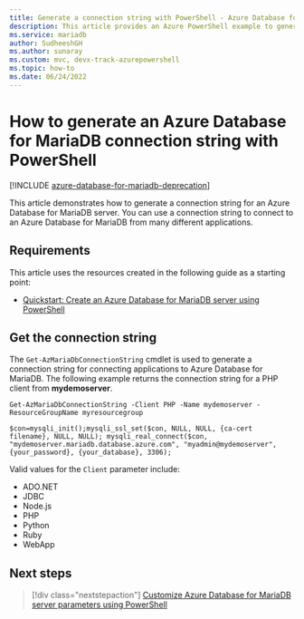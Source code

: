 ```yaml
---
title: Generate a connection string with PowerShell - Azure Database for MariaDB
description: This article provides an Azure PowerShell example to generate a connection string for connecting to Azure Database for MariaDB.
ms.service: mariadb
author: SudheeshGH
ms.author: sunaray
ms.custom: mvc, devx-track-azurepowershell
ms.topic: how-to
ms.date: 06/24/2022
---
```


# How to generate an Azure Database for MariaDB connection string with PowerShell

[!INCLUDE [azure-database-for-mariadb-deprecation](includes/azure-database-for-mariadb-deprecation.md)]

This article demonstrates how to generate a connection string for an Azure Database for MariaDB
server. You can use a connection string to connect to an Azure Database for MariaDB from many
different applications.

## Requirements

This article uses the resources created in the following guide as a starting point:

* [Quickstart: Create an Azure Database for MariaDB server using PowerShell](quickstart-create-mariadb-server-database-using-azure-powershell.md)

## Get the connection string

The `Get-AzMariaDbConnectionString` cmdlet is used to generate a connection string for connecting
applications to Azure Database for MariaDB. The following example returns the connection string for a
PHP client from **mydemoserver**.

```azurepowershell-interactive
Get-AzMariaDbConnectionString -Client PHP -Name mydemoserver -ResourceGroupName myresourcegroup
```

```Output
$con=mysqli_init();mysqli_ssl_set($con, NULL, NULL, {ca-cert filename}, NULL, NULL); mysqli_real_connect($con, "mydemoserver.mariadb.database.azure.com", "myadmin@mydemoserver", {your_password}, {your_database}, 3306);
```

Valid values for the `Client` parameter include:

* ADO&#46;NET
* JDBC
* Node.js
* PHP
* Python
* Ruby
* WebApp

## Next steps

> [!div class="nextstepaction"]
> [Customize Azure Database for MariaDB server parameters using PowerShell](howto-configure-server-parameters-using-powershell.md)
